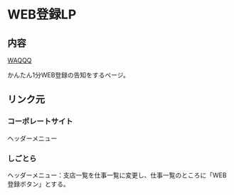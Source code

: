 # WEB登録LP

## 内容
[WAQQQ](https://waqqq.jp/index.cfm?fuseaction=contents.fcts&cid=224)

かんたん1分WEB登録の告知をするページ。  

## リンク元
### コーポレートサイト
ヘッダーメニュー

### しごとら
ヘッダーメニュー：支店一覧を仕事一覧に変更し、仕事一覧のところに「WEB登録ボタン」とする。
